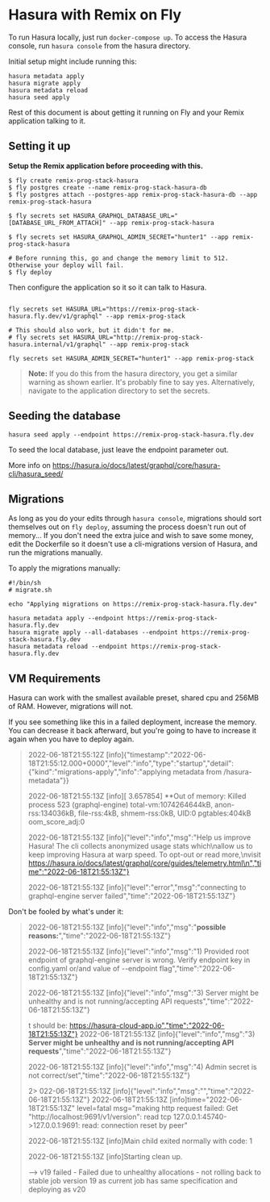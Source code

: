 # Hasura with Remix on Fly

To run Hasura locally, just run `docker-compose up`. To access the Hasura console, run `hasura console` from the hasura directory.

Initial setup might include running this:

```
hasura metadata apply
hasura migrate apply
hasura metadata reload
hasura seed apply
```

Rest of this document is about getting it running on Fly and your Remix application talking to it.

## Setting it up

**Setup the Remix application before proceeding with this.**

```
$ fly create remix-prog-stack-hasura
$ fly postgres create --name remix-prog-stack-hasura-db
$ fly postgres attach --postgres-app remix-prog-stack-hasura-db --app remix-prog-stack-hasura

$ fly secrets set HASURA_GRAPHQL_DATABASE_URL="[DATABASE_URL_FROM_ATTACH]" --app remix-prog-stack-hasura

$ fly secrets set HASURA_GRAPHQL_ADMIN_SECRET="hunter1" --app remix-prog-stack-hasura

# Before running this, go and change the memory limit to 512. Otherwise your deploy will fail.
$ fly deploy
```

Then configure the application so it so it can talk to Hasura.

```

fly secrets set HASURA_URL="https://remix-prog-stack-hasura.fly.dev/v1/graphql" --app remix-prog-stack

# This should also work, but it didn't for me.
# fly secrets set HASURA_URL="http://remix-prog-stack-hasura.internal/v1/graphql" --app remix-prog-stack

fly secrets set HASURA_ADMIN_SECRET="hunter1" --app remix-prog-stack
```

> **Note:** If you do this from the hasura directory, you get a similar warning as shown earlier. It's probably fine to say yes.
> Alternatively, navigate to the application directory to set the secrets.

## Seeding the database

```
hasura seed apply --endpoint https://remix-prog-stack-hasura.fly.dev
```

To seed the local database, just leave the endpoint parameter out.

More info on
https://hasura.io/docs/latest/graphql/core/hasura-cli/hasura_seed/

## Migrations

As long as you do your edits through `hasura console`, migrations should sort themselves out on `fly deploy`, assuming the process doesn't run out of memory... If you don't need the extra juice and wish to save some money, edit the Dockerfile so it doesn't use a cli-migrations version of Hasura, and run the migrations manually.

To apply the migrations manually:

```
#!/bin/sh
# migrate.sh

echo "Applying migrations on https://remix-prog-stack-hasura.fly.dev"

hasura metadata apply --endpoint https://remix-prog-stack-hasura.fly.dev
hasura migrate apply --all-databases --endpoint https://remix-prog-stack-hasura.fly.dev
hasura metadata reload --endpoint https://remix-prog-stack-hasura.fly.dev
```

## VM Requirements

Hasura can work with the smallest available preset, shared cpu and 256MB of RAM. However, migrations will not.

If you see something like this in a failed deployment, increase the memory. You can decrease it back afterward, but you're going to have to increase it again when you have to deploy again.

> 2022-06-18T21:55:12Z [info]{"timestamp":"2022-06-18T21:55:12.000+0000","level":"info","type":"startup","detail":{"kind":"migrations-apply","info":"applying metadata from /hasura-metadata"}}
>
> 2022-06-18T21:55:13Z [info][ 3.657854] \*\*Out of memory: Killed process 523 (graphql-engine) total-vm:1074264644kB, anon-rss:134036kB, file-rss:4kB, shmem-rss:0kB, UID:0 pgtables:404kB oom_score_adj:0
>
> 2022-06-18T21:55:13Z [info]{"level":"info","msg":"Help us improve Hasura! The cli collects anonymized usage stats which\nallow us to keep improving Hasura at warp speed. To opt-out or read more,\nvisit https://hasura.io/docs/latest/graphql/core/guides/telemetry.html\n","time":"2022-06-18T21:55:13Z"}
>
> 2022-06-18T21:55:13Z [info]{"level":"error","msg":"connecting to graphql-engine server failed","time":"2022-06-18T21:55:13Z"}

Don't be fooled by what's under it:

> 2022-06-18T21:55:13Z [info]{"level":"info","msg":"**possible reasons:**","time":"2022-06-18T21:55:13Z"}
>
> 2022-06-18T21:55:13Z [info]{"level":"info","msg":"1) Provided root endpoint of graphql-engine server is wrong. Verify endpoint key in config.yaml or/and value of --endpoint flag","time":"2022-06-18T21:55:13Z"}
>
> 2022-06-18T21:55:13Z [info]{"level":"info","msg":"3) Server might be unhealthy and is not running/accepting API requests","time":"2022-06-18T21:55:13Z"}
>
> t should be: https://hasura-cloud-app.io","time":"2022-06-18T21:55:13Z"}
> 2022-06-18T21:55:13Z [info]{"level":"info","msg":"3) **Server might be unhealthy and is not running/accepting API requests**","time":"2022-06-18T21:55:13Z"}
>
> 2022-06-18T21:55:13Z [info]{"level":"info","msg":"4) Admin secret is not correct/set","time":"2022-06-18T21:55:13Z"}
>
> 2> 022-06-18T21:55:13Z [info]{"level":"info","msg":"","time":"2022-06-18T21:55:13Z"}
> 2022-06-18T21:55:13Z [info]time="2022-06-18T21:55:13Z" level=fatal msg="making http request failed: Get \"http://localhost:9691/v1/version\": read tcp 127.0.0.1:45740->127.0.0.1:9691: read: connection reset by peer"
>
> 2022-06-18T21:55:13Z [info]Main child exited normally with code: 1
>
> 2022-06-18T21:55:13Z [info]Starting clean up.
>
> --> v19 failed - Failed due to unhealthy allocations - not rolling back to stable job version 19 as current job has same specification and deploying as v20

